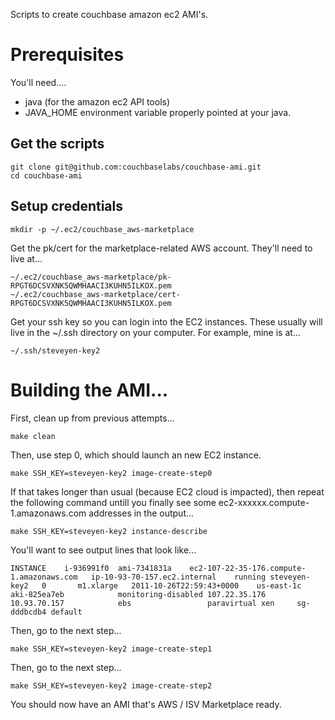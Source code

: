 Scripts to create couchbase amazon ec2 AMI's.

# Prerequisites

You'll need....

* java (for the amazon ec2 API tools)
* JAVA_HOME environment variable properly pointed at your java.

## Get the scripts

    git clone git@github.com:couchbaselabs/couchbase-ami.git
    cd couchbase-ami

## Setup credentials

    mkdir -p ~/.ec2/couchbase_aws-marketplace

Get the pk/cert for the marketplace-related AWS account.  They'll need to live at...

    ~/.ec2/couchbase_aws-marketplace/pk-RPGT6DCSVXNK5QWMHAACI3KUHN5ILKOX.pem
    ~/.ec2/couchbase_aws-marketplace/cert-RPGT6DCSVXNK5QWMHAACI3KUHN5ILKOX.pem

Get your ssh key so you can login into the EC2 instances.  These
usually will live in the ~/.ssh directory on your computer.  For example, mine is at...

    ~/.ssh/steveyen-key2

# Building the AMI...

First, clean up from previous attempts...

    make clean

Then, use step 0, which should launch an new EC2 instance.

    make SSH_KEY=steveyen-key2 image-create-step0

If that takes longer than usual (because EC2 cloud is impacted), then repeat the following command untill you finally see some ec2-xxxxxx.compute-1.amazonaws.com addresses in the output...

    make SSH_KEY=steveyen-key2 instance-describe

You'll want to see output lines that look like...

    INSTANCE	i-936991f0	ami-7341831a	ec2-107-22-35-176.compute-1.amazonaws.com	ip-10-93-70-157.ec2.internal	running	steveyen-key2	0		m1.xlarge	2011-10-26T22:59:43+0000	us-east-1c	aki-825ea7eb			monitoring-disabled	107.22.35.176	10.93.70.157			ebs					paravirtual	xen		sg-dddbcdb4	default

Then, go to the next step...

    make SSH_KEY=steveyen-key2 image-create-step1

Then, go to the next step...

    make SSH_KEY=steveyen-key2 image-create-step2

You should now have an AMI that's AWS / ISV Marketplace ready.
